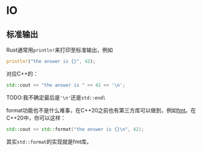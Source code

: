 # IO

## 标准输出

Rust通常用`println!`来打印至标准输出，例如

```rust
println!("the answer is {}", 42);
```

对应C++的：

```cpp
std::cout << "the answer is " << 42 << '\n';
```

TODO:我不确定最后是`'\n'`还是`std::endl`

format功能也不是什么难事，在C++20之前也有第三方库可以做到，例如[fmt](https://github.com/fmtlib/fmt)。在C++20中，你可以这样：

```cpp
std::cout << std::format("the answer is {}\n", 42);
```

其实`std::format`的实现就是fmt库。